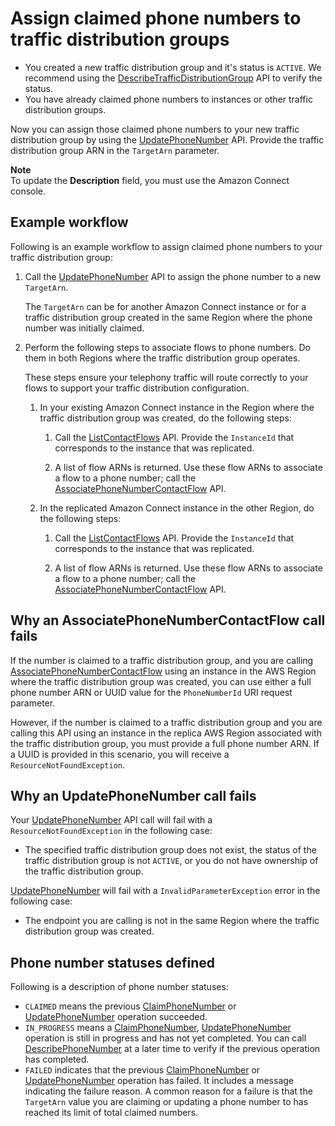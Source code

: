# Assign claimed phone numbers to traffic distribution groups<a name="assign-phone-numbers-traffic-distribution-groups"></a>
+ You created a new traffic distribution group and it's status is `ACTIVE`\. We recommend using the [DescribeTrafficDistributionGroup](https://docs.aws.amazon.com/connect/latest/APIReference/API_DescribeTrafficDistributionGroup.html) API to verify the status\.
+ You have already claimed phone numbers to instances or other traffic distribution groups\.

 Now you can assign those claimed phone numbers to your new traffic distribution group by using the [UpdatePhoneNumber](https://docs.aws.amazon.com/connect/latest/APIReference/API_UpdatePhoneNumber.html) API\. Provide the traffic distribution group ARN in the `TargetArn` parameter\. 

**Note**  
To update the **Description** field, you must use the Amazon Connect console\. 

## Example workflow<a name="example-workflow-assign"></a>

Following is an example workflow to assign claimed phone numbers to your traffic distribution group:

1. Call the [UpdatePhoneNumber](https://docs.aws.amazon.com/connect/latest/APIReference/API_UpdatePhoneNumber.html) API to assign the phone number to a new `TargetArn`\. 

   The `TargetArn` can be for another Amazon Connect instance or for a traffic distribution group created in the same Region where the phone number was initially claimed\. 

1. Perform the following steps to associate flows to phone numbers\. Do them in both Regions where the traffic distribution group operates\. 

   These steps ensure your telephony traffic will route correctly to your flows to support your traffic distribution configuration\.

   1. In your existing Amazon Connect instance in the Region where the traffic distribution group was created, do the following steps:

      1. Call the [ListContactFlows](https://docs.aws.amazon.com/connect/latest/APIReference/API_ListContactFlows.html) API\. Provide the `InstanceId` that corresponds to the instance that was replicated\. 

      1. A list of flow ARNs is returned\. Use these flow ARNs to associate a flow to a phone number; call the [AssociatePhoneNumberContactFlow](https://docs.aws.amazon.com/connect/latest/APIReference/API_AssociatePhoneNumberContactFlow.html) API\. 

   1. In the replicated Amazon Connect instance in the other Region, do the following steps:

      1. Call the [ListContactFlows](https://docs.aws.amazon.com/connect/latest/APIReference/API_ListContactFlows.html) API\. Provide the `InstanceId` that corresponds to the instance that was replicated\. 

      1. A list of flow ARNs is returned\. Use these flow ARNs to associate a flow to a phone number; call the [AssociatePhoneNumberContactFlow](https://docs.aws.amazon.com/connect/latest/APIReference/API_AssociatePhoneNumberContactFlow.html) API\. 

## Why an AssociatePhoneNumberContactFlow call fails<a name="why-associatephonenumbercontactflow-fails"></a>

If the number is claimed to a traffic distribution group, and you are calling [AssociatePhoneNumberContactFlow](https://docs.aws.amazon.com/connect/latest/APIReference/API_AssociatePhoneNumberContactFlow.html) using an instance in the AWS Region where the traffic distribution group was created, you can use either a full phone number ARN or UUID value for the `PhoneNumberId` URI request parameter\. 

However, if the number is claimed to a traffic distribution group and you are calling this API using an instance in the replica AWS Region associated with the traffic distribution group, you must provide a full phone number ARN\. If a UUID is provided in this scenario, you will receive a `ResourceNotFoundException`\.

## Why an UpdatePhoneNumber call fails<a name="why-updatephonenumber-fails"></a>

Your [UpdatePhoneNumber](https://docs.aws.amazon.com/connect/latest/APIReference/API_UpdatePhoneNumber.html) API call will fail with a `ResourceNotFoundException` in the following case:
+ The specified traffic distribution group does not exist, the status of the traffic distribution group is not `ACTIVE`, or you do not have ownership of the traffic distribution group\.

[UpdatePhoneNumber](https://docs.aws.amazon.com/connect/latest/APIReference/API_UpdatePhoneNumber.html) will fail with a `InvalidParameterException` error in the following case:
+ The endpoint you are calling is not in the same Region where the traffic distribution group was created\.

## Phone number statuses defined<a name="update-phone-number-status"></a>

Following is a description of phone number statuses:
+ `CLAIMED` means the previous [ClaimPhoneNumber](https://docs.aws.amazon.com/connect/latest/APIReference/API_ClaimPhoneNumber.html) or [UpdatePhoneNumber](https://docs.aws.amazon.com/connect/latest/APIReference/API_UpdatePhoneNumber.html) operation succeeded\.
+ `IN_PROGRESS` means a [ClaimPhoneNumber](https://docs.aws.amazon.com/connect/latest/APIReference/API_ClaimPhoneNumber.html), [UpdatePhoneNumber](https://docs.aws.amazon.com/connect/latest/APIReference/API_UpdatePhoneNumber.html) operation is still in progress and has not yet completed\. You can call [DescribePhoneNumber](https://docs.aws.amazon.com/connect/latest/APIReference/API_DescribePhoneNumber.html) at a later time to verify if the previous operation has completed\.
+ `FAILED` indicates that the previous [ClaimPhoneNumber](https://docs.aws.amazon.com/connect/latest/APIReference/API_ClaimPhoneNumber.html) or [UpdatePhoneNumber](https://docs.aws.amazon.com/connect/latest/APIReference/API_UpdatePhoneNumber.html) operation has failed\. It includes a message indicating the failure reason\. A common reason for a failure is that the `TargetArn` value you are claiming or updating a phone number to has reached its limit of total claimed numbers\.
